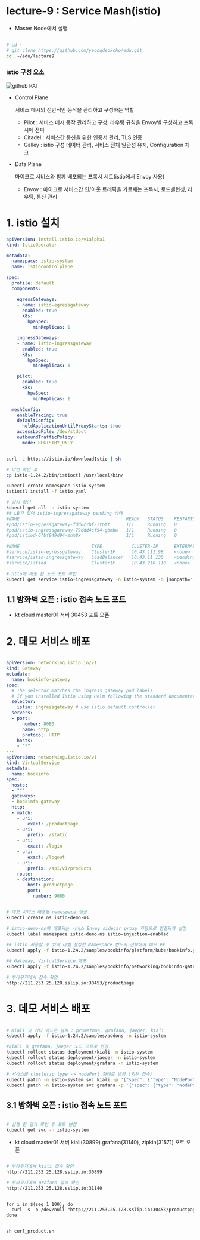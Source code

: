 # lecture-9 : Service Mash(istio)
- Master Node에서 실행

```bash

# cd ~
# git clone https://github.com/yeongdeokcho/edu.git
cd  ~/edu/lecture9
```

### istio 구성 요소
![github PAT](/lecture9/img/lecture9-istio-arch.png)

- Control Plane

  서비스 메시의 전반적인 동작을 관리하고 구성하는 역할
  - Pilot : 서비스 메시 동작 관리하고 구성, 라우팅 규칙을 Envoy별 구성하고 프록시에 전파
  - Citadel : 서비스간 통신을 위한 인증서 관리, TLS 인증 
  - Galley : istio 구성 데이터 관리, 서비스 전체 일관성 유지, Configuration 체크
- Data Plane

  마이크로 서비스와 함께 배포되는 프록시 세트(istio에서 Envoy 사용)
  - Envoy : 마이크로 서비스간 인/아웃 트래픽을 가로채는 프록시, 로드밸런싱, 라우팅, 통신 관리

# 1. istio 설치

```yaml
apiVersion: install.istio.io/v1alpha1
kind: IstioOperator

metadata:
  namespace: istio-system
  name: istiocontrolplane

spec:
  profile: default
  components:

    egressGateways:
    - name: istio-egressgateway
      enabled: true
      k8s:
        hpaSpec:
          minReplicas: 1

    ingressGateways:
    - name: istio-ingressgateway
      enabled: true
      k8s:
        hpaSpec:
          minReplicas: 1

    pilot:
      enabled: true
      k8s:
        hpaSpec:
          minReplicas: 1

  meshConfig:
    enableTracing: true
    defaultConfig:
      holdApplicationUntilProxyStarts: true
    accessLogFile: /dev/stdout
    outboundTrafficPolicy:
      mode: REGISTRY_ONLY
```

```bash

curl -L https://istio.io/downloadIstio | sh -

# 버전 확인 후 
cp istio-1.24.2/bin/istioctl /usr/local/bin/

kubectl create namespace istio-system
istioctl install -f istio.yaml

# 설치 확인
kubectl get all -n istio-system
## LB가 없어 istio-ingressgateway pending 상태
#NAME                                        READY   STATUS    RESTARTS   AGE
#pod/istio-egressgateway-fdd6c7bf-7t6ft      1/1     Running   0          48s
#pod/istio-ingressgateway-79ddd4cf94-gbmhw   1/1     Running   0          48s
#pod/istiod-6fbf849d94-znm8x                 1/1     Running   0          58s

#NAME                           TYPE           CLUSTER-IP      EXTERNAL-IP   PORT(S)                                      AGE
#service/istio-egressgateway    ClusterIP      10.43.111.98    <none>        80/TCP,443/TCP                               48s
#service/istio-ingressgateway   LoadBalancer   10.43.11.130    <pending>     15021:31428/TCP,80:30453/TCP,443:30965/TCP   48s
#service/istiod                 ClusterIP      10.43.210.110   <none>        15010/TCP,15012/TCP,443/TCP,15014/TCP        58s

# http에 매핑 된 노드 포트 확인
kubectl get service istio-ingressgateway -n istio-system -o jsonpath='{.spec.ports[?(@.name=="http2")].nodePort}'

```
## 1.1 방화벽 오픈 : istio 접속 노드 포트
- kt cloud master01 서버 30453 포트 오픈

# 2. 데모 서비스 배포

```yaml

apiVersion: networking.istio.io/v1
kind: Gateway
metadata:
  name: bookinfo-gateway
spec:
  # The selector matches the ingress gateway pod labels.
  # If you installed Istio using Helm following the standard documentation, this would be "istio=ingress"
  selector:
    istio: ingressgateway # use istio default controller
  servers:
  - port:
      number: 8080
      name: http
      protocol: HTTP
    hosts:
    - "*"
---
apiVersion: networking.istio.io/v1
kind: VirtualService
metadata:
  name: bookinfo
spec:
  hosts:
  - "*"
  gateways:
  - bookinfo-gateway
  http:
  - match:
    - uri:
        exact: /productpage
    - uri:
        prefix: /static
    - uri:
        exact: /login
    - uri:
        exact: /logout
    - uri:
        prefix: /api/v1/products
    route:
    - destination:
        host: productpage
        port:
          number: 9080

```

```bash

# 데모 서비스 배포용 namespace 생성
kubectl create ns istio-demo-ns

# istio-demo-ns에 배포되는 서비스 Envoy sidecar proxy 자동으로 연결되게 설정 
kubectl label namespace istio-demo-ns istio-injection=enabled

## istio 사용할 수 있게 라벨 설정한 Namespace 반드시 선택하여 배포 ##
kubectl apply -f istio-1.24.2/samples/bookinfo/platform/kube/bookinfo.yaml -n  istio-demo-ns

## Gateway, VirtualService 배포
kubectl apply -f istio-1.24.2/samples/bookinfo/networking/bookinfo-gateway.yaml -n istio-demo-ns

# 부라우저에서 접속 확인 
http://211.253.25.128.sslip.io:30453/productpage
```

# 3. 데모 서비스 배포

```bash

# Kiali 및 기타 애드온 설치 : promethus, grafana, jaeger, kiali
kubectl apply -f istio-1.24.2/samples/addons -n istio-system

#kiali 및 grafana, jaeger 노드 포트로 변경
kubectl rollout status deployment/kiali -n istio-system 
kubectl rollout status deployment/jaeger -n istio-system 
kubectl rollout status deployment/grafana -n istio-system 

# 서비스를 clusterip type -> nodePort 형태로 변경 (외부 접속)
kubectl patch -n istio-system svc kiali -p '{"spec": {"type": "NodePort"}}'
kubectl patch -n istio-system svc grafana -p '{"spec": {"type": "NodePort"}}'


```

## 3.1 방화벽 오픈 : istio 접속 노드 포트
```bash

# 실행 한 결과 확인 후 포트 변경 
kubectl get svc -n istio-system

```
- kt cloud master01 서버 kiali(30899) grafana(31140), zipkin(31571) 포트 오픈

```bash

# 부라우저에서 kiali 접속 확인
http://211.253.25.128.sslip.io:30899

# 부라우저에서 grafana 접속 확인
http://211.253.25.128.sslip.io:31140

```

```dtd

for i in $(seq 1 100); do
  curl -s -o /dev/null "http://211.253.25.128.sslip.io:30453/productpage"
done

```

```bash

sh curl_product.sh
```

